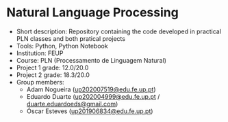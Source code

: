 # Natural Language Processing
* Short description: Repository containing the code developed in practical PLN classes and both pratical projects
* Tools: Python, Python Notebook
* Institution: FEUP
* Course: PLN (Processamento de Linguagem Natural)
* Project 1 grade: 12.0/20.0
* Project 2 grade: 18.3/20.0
* Group members: 
  * Adam Nogueira (up202007519@edu.fe.up.pt)
  * Eduardo Duarte (up202004999@edu.fe.up.pt / duarte.eduardoeds@gmail.com)
  * Óscar Esteves (up201906834@edu.fe.up.pt)
